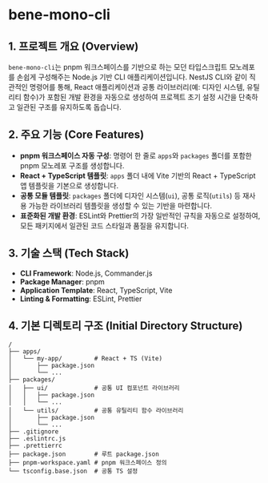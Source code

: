 # bene-mono-cli

## 1. 프로젝트 개요 (Overview)

`bene-mono-cli`는 pnpm 워크스페이스를 기반으로 하는 모던 타입스크립트 모노레포를 손쉽게 구성해주는 Node.js 기반 CLI 애플리케이션입니다. NestJS CLI와 같이 직관적인 명령어를 통해, React 애플리케이션과 공통 라이브러리(예: 디자인 시스템, 유틸리티 함수)가 포함된 개발 환경을 자동으로 생성하여 프로젝트 초기 설정 시간을 단축하고 일관된 구조를 유지하도록 돕습니다.

## 2. 주요 기능 (Core Features)

- **pnpm 워크스페이스 자동 구성**: 명령어 한 줄로 `apps`와 `packages` 폴더를 포함한 pnpm 모노레포 구조를 생성합니다.
- **React + TypeScript 템플릿**: `apps` 폴더 내에 Vite 기반의 React + TypeScript 앱 템플릿을 기본으로 생성합니다.
- **공통 모듈 템플릿**: `packages` 폴더에 디자인 시스템(`ui`), 공통 로직(`utils`) 등 재사용 가능한 라이브러리 템플릿을 생성할 수 있는 기반을 마련합니다.
- **표준화된 개발 환경**: ESLint와 Prettier의 가장 일반적인 규칙을 자동으로 설정하여, 모든 패키지에서 일관된 코드 스타일과 품질을 유지합니다.

## 3. 기술 스택 (Tech Stack)

- **CLI Framework**: Node.js, Commander.js
- **Package Manager**: pnpm
- **Application Template**: React, TypeScript, Vite
- **Linting & Formatting**: ESLint, Prettier

## 4. 기본 디렉토리 구조 (Initial Directory Structure)

```
/
├── apps/
│   └── my-app/         # React + TS (Vite)
│       ├── package.json
│       └── ...
├── packages/
│   ├── ui/             # 공통 UI 컴포넌트 라이브러리
│   │   ├── package.json
│   │   └── ...
│   └── utils/          # 공통 유틸리티 함수 라이브러리
│       ├── package.json
│       └── ...
├── .gitignore
├── .eslintrc.js
├── .prettierrc
├── package.json        # 루트 package.json
├── pnpm-workspace.yaml # pnpm 워크스페이스 정의
└── tsconfig.base.json  # 공통 TS 설정
```
